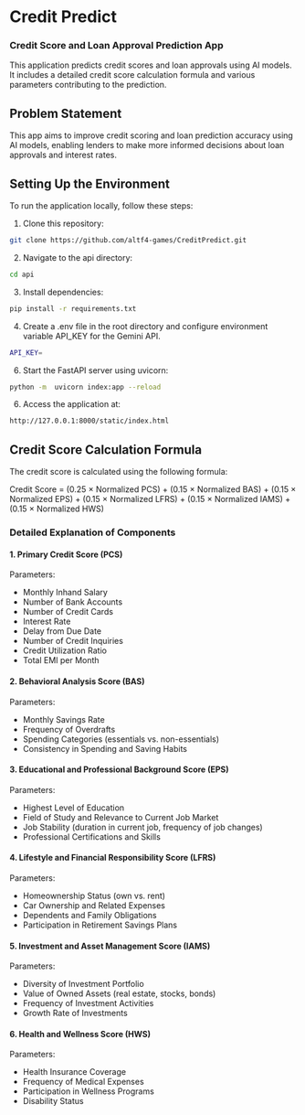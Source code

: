 # Credit Predict
### Credit Score and Loan Approval Prediction App

This application predicts credit scores and loan approvals using AI models. It includes a detailed credit score calculation formula and various parameters contributing to the prediction.

## Problem Statement
This app aims to improve credit scoring and loan prediction accuracy using AI models, enabling lenders to make more informed decisions about loan approvals and interest rates.

## Setting Up the Environment

To run the application locally, follow these steps:

1. Clone this repository:
 ```bash
 git clone https://github.com/altf4-games/CreditPredict.git
 ```
2. Navigate to the api directory:
```bash
cd api
```
3. Install dependencies:
```bash
pip install -r requirements.txt
```
4. Create a .env file in the root directory and configure environment variable API_KEY for the Gemini API.
```bash
API_KEY=
```
6. Start the FastAPI server using uvicorn:
```bash
python -m  uvicorn index:app --reload
```
6. Access the application at:
```bash
http://127.0.0.1:8000/static/index.html
```

## Credit Score Calculation Formula

The credit score is calculated using the following formula:

Credit Score = (0.25 × Normalized PCS) + (0.15 × Normalized BAS) + (0.15 × Normalized EPS) + (0.15 × Normalized LFRS) + (0.15 × Normalized IAMS) + (0.15 × Normalized HWS)

### Detailed Explanation of Components

#### 1. Primary Credit Score (PCS)

Parameters:
- Monthly Inhand Salary
- Number of Bank Accounts
- Number of Credit Cards
- Interest Rate
- Delay from Due Date
- Number of Credit Inquiries
- Credit Utilization Ratio
- Total EMI per Month

#### 2. Behavioral Analysis Score (BAS)

Parameters:
- Monthly Savings Rate
- Frequency of Overdrafts
- Spending Categories (essentials vs. non-essentials)
- Consistency in Spending and Saving Habits

#### 3. Educational and Professional Background Score (EPS)

Parameters:
- Highest Level of Education
- Field of Study and Relevance to Current Job Market
- Job Stability (duration in current job, frequency of job changes)
- Professional Certifications and Skills

#### 4. Lifestyle and Financial Responsibility Score (LFRS)

Parameters:
- Homeownership Status (own vs. rent)
- Car Ownership and Related Expenses
- Dependents and Family Obligations
- Participation in Retirement Savings Plans

#### 5. Investment and Asset Management Score (IAMS)

Parameters:
- Diversity of Investment Portfolio
- Value of Owned Assets (real estate, stocks, bonds)
- Frequency of Investment Activities
- Growth Rate of Investments

#### 6. Health and Wellness Score (HWS)

Parameters:
- Health Insurance Coverage
- Frequency of Medical Expenses
- Participation in Wellness Programs
- Disability Status
